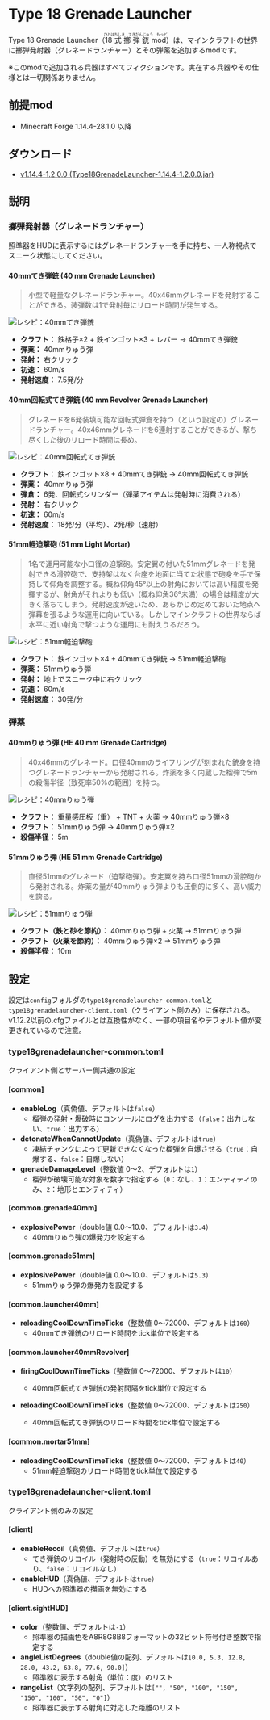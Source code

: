 # Type 18 Grenade Launcher

Type 18 Grenade Launcher（<ruby>18式擲弾銃mod<rp>／</rp><rt>ひとはちしき　てきだんじゅう　もっど</rt></ruby>）は、マインクラフトの世界に擲弾発射器（グレネードランチャー）とその弾薬を追加するmodです。

※このmodで追加される兵器はすべてフィクションです。実在する兵器やその仕様とは一切関係ありません。

## 前提mod

- Minecraft Forge 1.14.4-28.1.0 以降

## ダウンロード

- [v1.14.4-1.2.0.0 (Type18GrenadeLauncher-1.14.4-1.2.0.0.jar)](https://github.com/Iunius118/Type18GrenadeLauncher/releases/download/v1.14.4-1.2.0.0/Type18GrenadeLauncher-1.14.4-1.2.0.0.jar)

## 説明

### 擲弾発射器（グレネードランチャー）

照準器をHUDに表示するにはグレネードランチャーを手に持ち、一人称視点でスニーク状態にしてください。

#### 40mmてき弾銃 (40 mm Grenade Launcher)

>小型で軽量なグレネードランチャー。40x46mmグレネードを発射することができる。装弾数は1で発射毎にリロード時間が発生する。

<img src="img/recipe_grenade_launcher.png" title="レシピ：40mmてき弾銃">

- **クラフト：** 鉄格子×2 + 鉄インゴット×3 + レバー → 40mmてき弾銃
- **弾薬：** 40mmりゅう弾
- **発射：** 右クリック
- **初速：** 60m/s
- **発射速度：** 7.5発/分

#### 40mm回転式てき弾銃 (40 mm Revolver Grenade Launcher)

>グレネードを6発装填可能な回転式弾倉を持つ（という設定の）グレネードランチャー。40x46mmグレネードを6連射することができるが、撃ち尽くした後のリロード時間は長め。

<img src="img/recipe_grenade_launcher_revolver.png" title="レシピ：40mm回転式てき弾銃">

- **クラフト：** 鉄インゴット×8 + 40mmてき弾銃 → 40mm回転式てき弾銃
- **弾薬：** 40mmりゅう弾
- **弾倉：** 6発、回転式シリンダー（弾薬アイテムは発射時に消費される）
- **発射：** 右クリック
- **初速：** 60m/s
- **発射速度：** 18発/分（平均）、2発/秒（速射）

#### 51mm軽迫撃砲 (51 mm Light Mortar)

>1名で運用可能な小口径の迫撃砲。安定翼の付いた51mmグレネードを発射できる滑腔砲で、支持架はなく台座を地面に当てた状態で砲身を手で保持して仰角を調整する。概ね仰角45°以上の射角においては高い精度を発揮するが、射角がそれよりも低い（概ね仰角36°未満）の場合は精度が大きく落ちてしまう。発射速度が速いため、あらかじめ定めておいた地点へ弾幕を張るような運用に向いている。しかしマインクラフトの世界ならば水平に近い射角で撃つような運用にも耐えうるだろう。

<img src="img/recipe_grenade_discharger.png" title="レシピ：51mm軽迫撃砲">

- **クラフト：** 鉄インゴット×4 + 40mmてき弾銃 → 51mm軽迫撃砲
- **弾薬：** 51mmりゅう弾
- **発射：** 地上でスニーク中に右クリック
- **初速：** 60m/s
- **発射速度：** 30発/分

### 弾薬

#### 40mmりゅう弾 (HE 40 mm Grenade Cartridge)

>40x46mmのグレネード。口径40mmのライフリングが刻まれた銃身を持つグレネードランチャーから発射される。炸薬を多く内蔵した榴弾で5mの殺傷半径（致死率50%の範囲）を持つ。

<img src="img/recipe_grenade_40.png" title="レシピ：40mmりゅう弾">

- **クラフト：** 重量感圧板（重） + TNT + 火薬 → 40mmりゅう弾×8
- **クラフト：** 51mmりゅう弾 → 40mmりゅう弾×2
- **殺傷半径：** 5m

#### 51mmりゅう弾 (HE 51 mm Grenade Cartridge)

>直径51mmのグレネード（迫撃砲弾）。安定翼を持ち口径51mmの滑腔砲から発射される。炸薬の量が40mmりゅう弾よりも圧倒的に多く、高い威力を誇る。

<img src="img/recipe_grenade_51.png" title="レシピ：51mmりゅう弾">

- **クラフト（鉄と砂を節約）：** 40mmりゅう弾 + 火薬 → 51mmりゅう弾
- **クラフト（火薬を節約）：** 40mmりゅう弾×2 → 51mmりゅう弾
- **殺傷半径：** 10m

## 設定

設定は`config`フォルダの`type18grenadelauncher-common.toml`と`type18grenadelauncher-client.toml`（クライアント側のみ）に保存される。v1.12.2以前の.cfgファイルとは互換性がなく、一部の項目名やデフォルト値が変更されているので注意。

### type18grenadelauncher-common.toml

クライアント側とサーバー側共通の設定

#### [common]

- **enableLog**（真偽値、デフォルトは`false`）
  - 榴弾の発射・爆破時にコンソールにログを出力する（`false`：出力しない、`true`：出力する）
- **detonateWhenCannotUpdate**（真偽値、デフォルトは`true`）
  - 凍結チャンクによって更新できなくなった榴弾を自爆させる（`true`：自爆する、`false`：自爆しない）
- **grenadeDamageLevel**（整数値 0～2、デフォルトは`1`）
  - 榴弾が破壊可能な対象を数字で指定する（`0`：なし、`1`：エンティティのみ、`2`：地形とエンティティ）

#### [common.grenade40mm]

- **explosivePower**（double値 0.0～10.0、デフォルトは`3.4`）
  - 40mmりゅう弾の爆発力を設定する

#### [common.grenade51mm]

- **explosivePower**（double値 0.0～10.0、デフォルトは`5.3`）
  - 51mmりゅう弾の爆発力を設定する

#### [common.launcher40mm]

- **reloadingCoolDownTimeTicks**（整数値 0～72000、デフォルトは`160`）
  - 40mmてき弾銃のリロード時間をtick単位で設定する

#### [common.launcher40mmRevolver]

- **firingCoolDownTimeTicks**（整数値 0～72000、デフォルトは`10`）
  - 40mm回転式てき弾銃の発射間隔をtick単位で設定する

- **reloadingCoolDownTimeTicks**（整数値 0～72000、デフォルトは`250`）
  - 40mm回転式てき弾銃のリロード時間をtick単位で設定する

#### [common.mortar51mm]

- **reloadingCoolDownTimeTicks**（整数値 0～72000、デフォルトは`40`）
  - 51mm軽迫撃砲のリロード時間をtick単位で設定する

### type18grenadelauncher-client.toml

クライアント側のみの設定

#### [client]

- **enableRecoil**（真偽値、デフォルトは`true`）
  - てき弾銃のリコイル（発射時の反動）を無効にする（`true`：リコイルあり、`false`：リコイルなし）
- **enableHUD**（真偽値、デフォルトは`true`）
  - HUDへの照準器の描画を無効にする

#### [client.sightHUD]

- **color**（整数値、デフォルトは`-1`）
  - 照準器の描画色をA8R8G8B8フォーマットの32ビット符号付き整数で指定する
- **angleListDegrees**（double値の配列、デフォルトは`[0.0, 5.3, 12.8, 28.0, 43.2, 63.8, 77.6, 90.0]`）
  - 照準器に表示する射角（単位：度）のリスト
- **rangeList**（文字列の配列、デフォルトは`["", "50", "100", "150", "150", "100", "50", "0"]`）
  - 照準器に表示する射角に対応した距離のリスト
